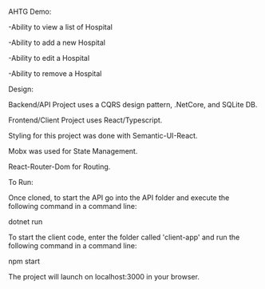 AHTG Demo:

  -Ability to view a list of Hospital

  -Ability to add a new Hospital

  -Ability to edit a Hospital

  -Ability to remove a Hospital


Design:

  Backend/API Project uses a CQRS design pattern, .NetCore, and SQLite DB.

  Frontend/Client Project uses React/Typescript.

  Styling for this project was done with Semantic-UI-React.

  Mobx was used for State Management.

  React-Router-Dom for Routing.


To Run:

Once cloned, to start the API go into the API folder and execute the following command in a command line:

  dotnet run

To start the client code, enter the folder called 'client-app' and run the following command in a command line:

  npm start

The project will launch on localhost:3000 in your browser.
